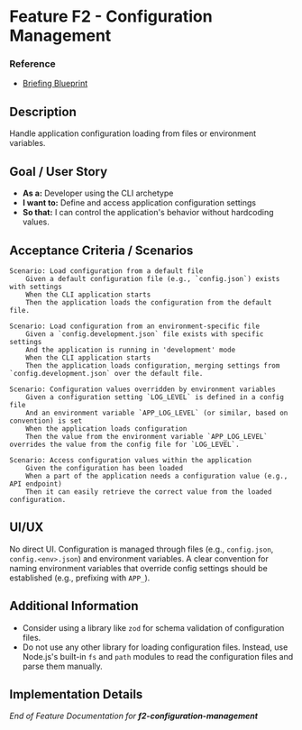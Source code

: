 # Feature F2 - Configuration Management

### Reference

- [Briefing Blueprint](/docs/briefing.blueprint.md)

## Description

Handle application configuration loading from files or environment variables.

## Goal / User Story

- **As a:** Developer using the CLI archetype
- **I want to:** Define and access application configuration settings
- **So that:** I can control the application's behavior without hardcoding values.

## Acceptance Criteria / Scenarios

```gherkin
Scenario: Load configuration from a default file
    Given a default configuration file (e.g., `config.json`) exists with settings
    When the CLI application starts
    Then the application loads the configuration from the default file.

Scenario: Load configuration from an environment-specific file
    Given a `config.development.json` file exists with specific settings
    And the application is running in 'development' mode
    When the CLI application starts
    Then the application loads configuration, merging settings from `config.development.json` over the default file.

Scenario: Configuration values overridden by environment variables
    Given a configuration setting `LOG_LEVEL` is defined in a config file
    And an environment variable `APP_LOG_LEVEL` (or similar, based on convention) is set
    When the application loads configuration
    Then the value from the environment variable `APP_LOG_LEVEL` overrides the value from the config file for `LOG_LEVEL`.

Scenario: Access configuration values within the application
    Given the configuration has been loaded
    When a part of the application needs a configuration value (e.g., API endpoint)
    Then it can easily retrieve the correct value from the loaded configuration.
```

## UI/UX

No direct UI. Configuration is managed through files (e.g., `config.json`, `config.<env>.json`) and environment variables. A clear convention for naming environment variables that override config settings should be established (e.g., prefixing with `APP_`).

## Additional Information

- Consider using a library like `zod` for schema validation of configuration files.
- Do not use any other library for loading configuration files. Instead, use Node.js's built-in `fs` and `path` modules to read the configuration files and parse them manually.

## Implementation Details

<!-- This section will be updated by builder steps -->
<!-- - [c1-node-cli Implementation Plan](/containers/c1-node-cli/docs/f2-configuration-management.plan.md) -->

_End of Feature Documentation for **f2-configuration-management**_
